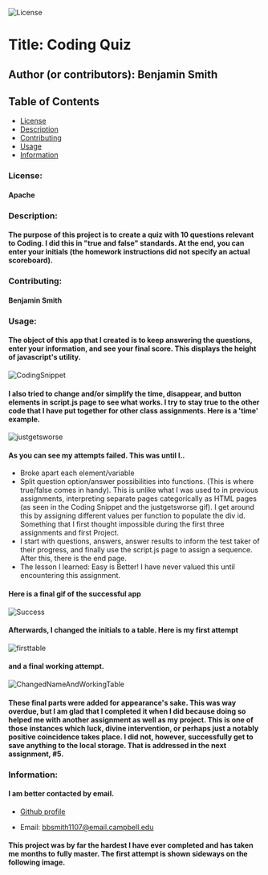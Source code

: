 
![License](https://img.shields.io/badge/License-Apache%202.0-blue.svg)
# Title: Coding Quiz
## Author (or contributors): Benjamin Smith


## Table of Contents
* [License](#license)
* [Description](#description)
* [Contributing](#contributing)
* [Usage](#usage)
* [Information](#information)

### License:
#### <p>Apache</p>

### Description: 
#### <p>The purpose of this project is to create a quiz with 10 questions relevant to Coding. I did this in "true and false" standards. At the end, you can enter your initials (the homework instructions did not specify an actual scoreboard). </p>

### Contributing:
#### <p>Benjamin Smith</p>

### Usage: 
#### <p>The object of this app that I created is to keep answering the questions, enter your information, and see your final score. This displays the height of javascript's utility.</p>


![CodingSnippet](assets/CodingSnippet.PNG)

#### <p>I also tried to change and/or simplify the time, disappear, and button elements in script.js page to see what works. I try to stay true to the other code that I have put together for other class assignments. Here is a 'time' example.</p>

![justgetsworse](assets/justgetsworse.gif)

#### <p>As you can see my attempts failed. This was until I..</p>
* Broke apart each element/variable
* Split question option/answer possibilities into functions. (This is where true/false comes in handy). This is unlike what I was used to in previous assignments, interpreting separate pages categorically as HTML pages (as seen in the Coding Snippet and the justgetsworse gif). I get around this by assigning different values per function to populate the div id. Something that I first thought impossible during the first three assignments and first Project.
* I start with questions, answers, answer results to inform the test taker of their progress, and finally use the script.js page to assign a sequence. After this, there is the end page.
* The lesson I learned: Easy is Better! I have never valued this until encountering this assignment. 

#### <p>Here is a final gif of the successful app</p>

![Success](assets/Success.gif)

#### <p>Afterwards, I changed the initials to a table. Here is my first attempt</p> 

![firsttable](assets/firsttable.PNG)

#### <p>and a final working attempt.</p>

![ChangedNameAndWorkingTable](assets/ChangedNameAndWorkingTable.PNG)

#### <p>These final parts were added for appearance's sake. This was way overdue, but I am glad that I completed it when I did because doing so helped me with another assignment as well as my project. This is one of those instances which luck, divine intervention, or perhaps just a notably positive coincidence takes place. I did not, however, successfully get to save anything to the local storage. That is addressed in the next assignment, #5. </p>

### Information:
#### <p>I am better contacted by email.</p>
* [Github profile](https://github.com/Bsmi3275)

* Email: bbsmith1107@email.campbell.edu

#### <p>This project was by far the hardest I have ever completed and has taken me months to fully master. The first attempt is shown sideways on the following image.</p>